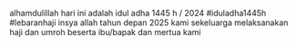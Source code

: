 alhamdulillah hari ini adalah idul adha 1445 h / 2024
#iduladha1445h #lebaranhaji
insya allah tahun depan 2025 kami sekeluarga melaksanakan haji dan umroh beserta ibu/bapak dan mertua kami